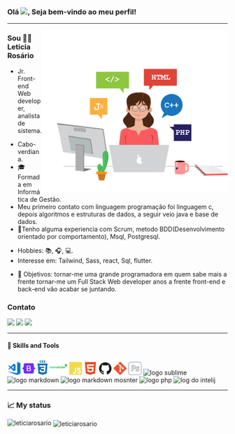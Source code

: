 ### Olá <img src="https://raw.githubusercontent.com/MartinHeinz/MartinHeinz/master/wave.gif" width="30px">, Seja bem-vindo ao meu perfil!

---

<img align="right" src="about.png" width="425px"/>

### Sou 🙋‍♀️ Leticia Rosário

- Jr. Front-end Web developer, analista de sistema.

* Cabo-verdiana.
* 🎓Formada em Informática de Gestão.
* Meu primeiro contato com linguagem programação foi linguagem c, depois algoritmos e estruturas de dados, a seguir veio java e base de dados.
* 💜Tenho alguma experiencia com Scrum, metodo BDD(Desenvolvimento orientado por comportamento), Msql, Postgresql.

- Hobbies: 📚, 🎧, 💻.
- Interesse em: Tailwind, Sass, react, Sql, flutter.

* 🎯 Objetivos: tornar-me uma grande programadora em quem sabe mais a frente tornar-me um Full Stack Web developer anos a frente front-end e back-end vão acabar se juntando.

### Contato

[<img src="https://img.shields.io/badge/Facebook-1877F2?style=for-the-badge&logo=facebook&logoColor=white"/>](https://www.facebook.com/Leticiadeveloper)
[<img  src="https://img.shields.io/badge/LinkedIn-0077B5?style=for-the-badge&logo=linkedin&logoColor=white"/>](https://www.linkedin.com/in/leticiarosario26/)
[<img  src="https://img.shields.io/badge/Slack-4A154B?style=for-the-badge&logo=slack&logoColor=white"/>](https://app.slack.com/client/TDGEDER0X/CDF7Q174L/user_profile/U01QU3AHBRP)

<!---
leticiarosario/leticiarosario is a ✨ special ✨ repository because its `README.md` (this file) appears on your GitHub profile.
You can click the Preview link to take a look at your changes.
--->

---

#### 🧰 Skills and Tools

<img alt="Visual Studio Code logo" width="30px" src="https://raw.githubusercontent.com/github/explore/80688e429a7d4ef2fca1e82350fe8e3517d3494d/topics/visual-studio-code/visual-studio-code.png"/> <img width="30px" alt="logo bootstrap" src="https://raw.githubusercontent.com/devicons/devicon/c7d326b6009e60442abc35fa45706d6f30ee4c8e/icons/bootstrap/bootstrap-plain.svg"/><img width="33px" alt="logo css3" src="https://raw.githubusercontent.com/devicons/devicon/c7d326b6009e60442abc35fa45706d6f30ee4c8e/icons/css3/css3-plain-wordmark.svg"/><img width="40px" alt="logo cucumber" src="https://raw.githubusercontent.com/devicons/devicon/c7d326b6009e60442abc35fa45706d6f30ee4c8e/icons/cucumber/cucumber-plain-wordmark.svg"/>
<img alt="logo javascript" width="30px" src="https://raw.githubusercontent.com/devicons/devicon/c7d326b6009e60442abc35fa45706d6f30ee4c8e/icons/javascript/javascript-plain.svg"/>
<img alt="logo html5" width="30px" src="https://raw.githubusercontent.com/devicons/devicon/c7d326b6009e60442abc35fa45706d6f30ee4c8e/icons/html5/html5-plain.svg">
<img alt="logo do github" width="30px" src="https://raw.githubusercontent.com/devicons/devicon/c7d326b6009e60442abc35fa45706d6f30ee4c8e/icons/github/github-original.svg">
<img alt="logo do git" width="30px" src="https://raw.githubusercontent.com/devicons/devicon/c7d326b6009e60442abc35fa45706d6f30ee4c8e/icons/git/git-original.svg">
<img alt="logo photoshop" width="30px" src="https://raw.githubusercontent.com/devicons/devicon/c7d326b6009e60442abc35fa45706d6f30ee4c8e/icons/photoshop/photoshop-line.svg">
<img alt="logo sublime" width="30px" src="https://cdn.worldvectorlogo.com/logos/sublime-text.svg">
<img alt="logo markdown" width="40px" src="https://cdn.worldvectorlogo.com/logos/markdown.svg">
<img alt="logo markdown mosnter" width="30px" src="https://markdownmonster.west-wind.com/Images/MarkdownMonster_Icon_256.png">
<img alt="logo php" width="40px" src="https://cdn.worldvectorlogo.com/logos/php-1.svg">
<img alt="log do intelij" width="30px" src="https://cdn.worldvectorlogo.com/logos/intellij-idea-1.svg">

---

### 📈 My status

<p><img align="left" src="https://github-readme-stats.vercel.app/api/top-langs?username=leticiarosario&show_icons=true&&hide=SASS&locale=en&layout=radical" alt="leticiarosario" /></p>

<p>&nbsp;<img align="center" src="https://github-readme-stats.vercel.app/api?username=leticiarosario&show_icons=true&locale=en&layout=radical" alt="leticiarosario" /></p>

[hashnode]: https://hashnode.com/@leticiadev
